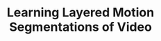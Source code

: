 ---
title: "Learning Layered Motion Segmentations of Video"
year: 2008
pdf_url: "http://www.robots.ox.ac.uk/~phst/Papers/2008/objcut/kumar08.pdf"
category: "vision"
author_list: "Andrew Zisserman, Philip H.S. Torr, M Pawan Kumar"
grant: "NULL"
pub_in: "In International Journal of Computer Vision"
---